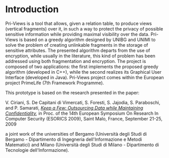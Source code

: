 # Introduction #

Pri-Views is a tool that allows, given a relation table, to produce views (vertical fragments) over it, in such a way to protect the privacy of possible sensitive information while providing maximal visibility over the data.
Pri-Views is based on a greedy algorithm designed by UNIBG and UNIMI to solve the problem of creating unlinkable fragments in the storage of sensitive attributes. The presented algorithm departs from the use of encryption, while usually in the literature, this kind of problem has been addressed using both fragmentation and encryption.
The project is composed of two applications: the first implements the proposed greedy algorithm (developed in C++), while the second realizes its Graphical User Interface (developed in Java).
Pri-Views project comes within the European project PrimeLife (7th Framework Programme).

This prototype is based on the research presented in the paper:

V. Ciriani, S. De Capitani di Vimercati, S. Foresti, S. Jajodia, S. Paraboschi, and P. Samarati, _[Keep a Few: Outsourcing Data while Maintaining Confidentiality](http://spdp.dti.unimi.it/papers/esorics09.pdf),_ in Proc. of the 14th European Symposium On Research In Computer Security (ESORICS 2009), Saint Malo, France, September 21-25, 2009

a joint work of the universities of Bergamo (Università degli Studi di Bergamo - Dipartimento di Ingegneria dell'Informazione e Metodi Matematici) and Milano (Università degli Studi di Milano - Dipartimento di Tecnologie dell'Informazione).